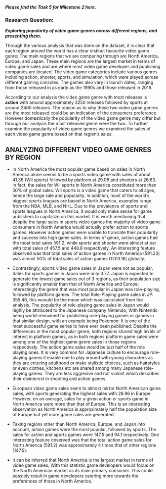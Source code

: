 ***Please find the Task 5 for Milestone 2 here.***

### Research Question: ###
***Exploring popularity of video game genres across different regions, and presenting them.***

Through the various analysis that was done on the dataset, it is clear that each region around the world has a clear distinct favourite video game genre; The main regions that we are comparing through are North America, Europe, and Japan. These main regions are the largest market in terms of video game sales and are where most video game developer and publishing companies are located. The video game categories include various genres including action, shooter, sports, and simulation, which were played across different gaming consoles. The games also vary in launch dates, ranging from those released in as early as the 1990s and those released in 2016.

According to our analysis the video game genre with most releases is **action**  with around approximately 3250 releases followed by sports at around 2400 releases. The reason as to why these two video game genres are the most released could be an indication of the consumers preference. However domestically the popularity of the video game genre may differ but through our analysis the most released genre were the two.
	To further examine the popularity of video game genres we examined the sales of each video game genre based on that region’s sales.


## ANALYZING DIFFERENT VIDEO GAME GENRES BY REGION ##

- In North America the most popular game based on sales in North America alone seems to be a sports video game with sales of about 41.36 (Wii sports) followed by platform at 29.08 and shooters at 26.83. In fact, the sales for Wii sports in North America constituted more than 50% of global sales. Wii sports is a video game that caters to all ages, hence the large sale and popularity. In addition, most of the world’s biggest sports leagues are based in North America, examples range from the NBA, MLB, and NHL. Due to the prevalence of sports and sports leagues in North America, it would only make sense for game publishers to capitalize on this market. It is worth mentioning that despite the large sales in sports video games the majority of video game consumers in North America would actually prefer action to sports games. However action games were unable to translate their popularity and success into high game sales.  In terms of genre, action games had the most total sales 591.2, while sports and shooter were almost at par with total sales of 457.5 and 448.8 respectively. An interesting feature observed was that total sales of action games in North America (591.23) was almost 50% of total sales of action games (1203.16) globally.

- Contrastingly, sports video game sales in Japan were not as popular. Sales for sports games in Japan were only 3.77.  Japan is expected to generate the lowest game sales out of 3 regions, as their population size is significantly smaller than that of North America and Europe. Interestingly the genre that was most popular in Japan was role-playing, followed by platform games. The total Role-Playing game sales in JP: 355.46, this woould be the mean which was calculated from the analysis. The popularity of role-playing game sales in Japan would highly be attributed to the Japanese company Nintendo; With Nintendo being world-renowned for publishing role-playing games or games in that similar design, with an example being Pokemon; It is one of the most successful game series to have ever been published. Despite the differences in the most popular genre, both regions shared high levels of interest in platform games, as in both regions platform game sales were among one of the highest game genre sales in those regions respectively. The action game sales would be just half of the role playing ones. It is very common for Japanese culture to encourage role-playing games it enable one to play around with  young characters as they are entering adulthood or make stylistic choices, such as hairstyles or even clothes, kitchens etc are shared among many Japanese role-playing games. They are less aggresive and not violont which describes their disinterest in shooting and action games.

- European video game sales seem to almost mirror North American game sales, with sports generating the highest sales with 28.96 in Europe. However, on an average, sales for a given action or sports game in North America were more than that of Europe. This is an interesting observation as North America is approximately half the population size of Europe but yet more game sales are generated.

- Taking regions other than North America, Europe, and Japan into account, action games were the most popular, followed by sports. The sales for action and sports games were 147.5 and 94.1 respectively. One interesting feature observed was that the total action game sales for North America (591.2) was approximately 4 times that of other regions (147.5).

- It can be inferred that North America is the largest market in terms of video game sales; With this statistic game developers would focus on the North American market as its main primary consumer. This could possibly result in game developers catering more towards the preferences of those in North America. 




